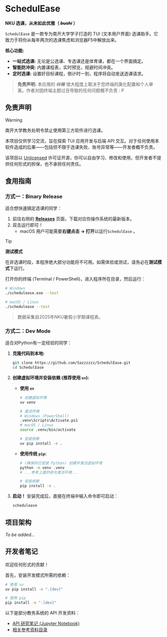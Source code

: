 # SchedulEase

**NKU 选课，从未如此优雅（ *~~bushi~~* ）**

`SchedulEase` 是一款专为南开大学学子打造的 TUI (文本用户界面) 选课助手。它致力于将你从每年两次的选课焦虑和浏览器F5中解放出来。

**核心功能:**

+ **一站式选课:** 无论是公选课、专选课还是体育课，都在一个界面搞定。
+ **智能防冲突:** 内置课程表，实时预览，规避时间冲突。
+ **定时选课:** 设置好目标课程，倒计时一到，程序将自动发送选课请求。

> **免责声明:** 本应用的 *~~优雅~~* 很大程度上取决于您终端的美化配置和个人审美。作者对因终端主题过丑导致的任何问题概不负责 : P

## 免责声明

> [!WARNING]
> 南开大学教务处明令禁止使用第三方软件进行选课。
>
> 本项目仅供学习交流，旨在探索 TUI 应用开发与后端 API 交互。对于任何使用本软件造成的后果——包括但不限于选课失败、账号异常等——开发者概不负责。
>
> 该项目以 [Unlicensed](./LICENSE) 许可证开源，你可以自由学习、修改和使用，但开发者不提供任何形式的担保，也不承担任何责任。

## 食用指南

### 方式一：Binary Release

适合想快速搞定选课的同学：

1. 前往右侧的 **[Releases](https://github.com/Sazzzzzz/SchedulEase/releases)** 页面，下载对应你操作系统的最新版本。
2. 双击运行即可！
    + macOS 用户可能需要**右键点击 -> 打开**以运行`SchedulEase` 。

> [!TIP]
> **测试模式**
>
> 在非选课时段，本程序绝大部分功能将不可用。如需体验或测试，请务必在**测试模式**下运行。
>
> 打开你的终端 (Terminal / PowerShell)，进入程序所在目录，然后运行：
>
> ```bash
> # Windows
> ./schedulease.exe --test
>
> # macOS / Linux
> ./schedulease --test
> ```

> 数据采集自2025年NKU暑假小学期课程表。


### 方式二：Dev Mode

适合对Python有一定经验的同学：

1. **克隆代码到本地:**

    ```bash
    git clone https://github.com/Sazzzzzz/SchedulEase.git
    cd SchedulEase
    ```

2. **创建虚拟环境并安装依赖 (推荐使用 `uv`):**

    + **使用 `uv`**

        ```bash
        # 创建虚拟环境
        uv venv
        
        # 激活环境
        # Windows (PowerShell)
        .venv\Scripts\Activate.ps1 
        # macOS / Linux
        source .venv/bin/activate
        
        # 安装依赖
        uv pip install -e .
        ```

    + **使用传统 `pip`:**

        ```bash
        # (确保你已安装 Python) 创建并激活虚拟环境
        python -m venv .venv
        # ...参考上面的命令激活环境...

        # 安装依赖
        pip install -e .
        ```

3. **启动！**
    安装完成后，直接在终端中输入命令即可启动：

    ```bash
    schedulease
    ```

## 项目架构

*To be added...*

## 开发者笔记

欢迎任何形式的贡献！

首先，安装开发模式所需的依赖：

```bash
# 使用 uv
uv pip install -e ".[dev]"

# 使用 pip
pip install -e ".[dev]"
```

以下是部分教务系统的 API 开发资料：

+ [API 研究笔记 (Jupyter Notebook)](https://github.com/Sazzzzzz/SchedulEase/blob/main/reference/eamis_api.ipynb)
+ [相关参考资料目录](https://github.com/Sazzzzzz/SchedulEase/tree/main/reference)
